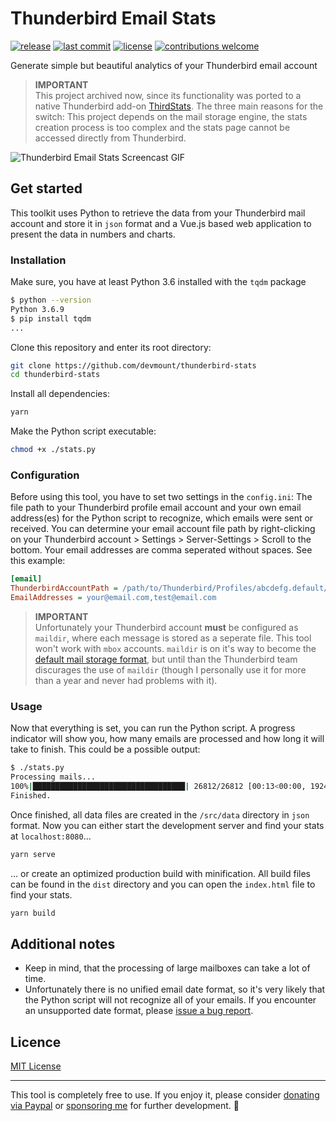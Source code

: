 # Thunderbird Email Stats

[![release](https://img.shields.io/badge/release-v0.1.4-30cef2.svg?style=flat-square)](https://github.com/devmount/thunderbird-stats/releases) [![last commit](https://img.shields.io/github/last-commit/devmount/thunderbird-stats?label=updated&color=30cef2&style=flat-square)](https://github.com/devmount/thunderbird-stats/commits/master) [![license](https://img.shields.io/badge/license-MIT-30cef2.svg?style=flat-square)](./LICENSE) [![contributions welcome](https://img.shields.io/badge/contributions-welcome-30cef2.svg?style=flat-square)](./.github/CONTRIBUTING.md)

Generate simple but beautiful analytics of your Thunderbird email account

> **IMPORTANT**  
> This project archived now, since its functionality was ported to a native Thunderbird add-on [ThirdStats](https://github.com/devmount/third-stats). The three main reasons for the switch: This project depends on the mail storage engine, the stats creation process is too complex and the stats page cannot be accessed directly from Thunderbird.

![Thunderbird Email Stats Screencast GIF](https://user-images.githubusercontent.com/5441654/93454804-c2ec1700-f8db-11ea-9db3-74ca68a77576.gif)

## Get started

This toolkit uses Python to retrieve the data from your Thunderbird mail account and store it in `json` format and a Vue.js based web application to present the data in numbers and charts.

### Installation

Make sure, you have at least Python 3.6 installed with the `tqdm` package

```bash
$ python --version
Python 3.6.9
$ pip install tqdm
...
```

Clone this repository and enter its root directory:

```bash
git clone https://github.com/devmount/thunderbird-stats
cd thunderbird-stats
```

Install all dependencies:

```bash
yarn
```

Make the Python script executable:

```bash
chmod +x ./stats.py
```

### Configuration

Before using this tool, you have to set two settings in the `config.ini`: The file path to your Thunderbird profile email account and your own email address(es) for the Python script to recognize, which emails were sent or received. You can determine your email account file path by right-clicking on your Thunderbird account > Settings > Server-Settings > Scroll to the bottom. Your email addresses are comma seperated without spaces. See this example:

```ini
[email]
ThunderbirdAccountPath = /path/to/Thunderbird/Profiles/abcdefg.default/ImapMail/account
EmailAddresses = your@email.com,test@email.com
```

> **IMPORTANT**  
> Unfortunately your Thunderbird account **must** be configured as `maildir`, where each message is stored as a seperate file. This tool won't work with `mbox` accounts. `maildir` is on it's way to become the [default mail storage format](https://developer.thunderbird.net/planning/roadmap#maildir-tb-78), but until than the Thunderbird team discurages the use of `maildir` (though I personally use it for more than a year and never had problems with it).

### Usage

Now that everything is set, you can run the Python script. A progress indicator will show you, how many emails are processed and how long it will take to finish. This could be a possible output:

```bash
$ ./stats.py
Processing mails...
100%|██████████████████████████████████| 26812/26812 [00:13<00:00, 1924.08mails/s]
Finished.
```

Once finished, all data files are created in the `/src/data` directory in `json` format. Now you can either start the development server and find your stats at `localhost:8080`...

```bash
yarn serve
```

... or create an optimized production build with minification. All build files can be found in the `dist` directory and you can open the `index.html` file to find your stats.

```bash
yarn build
```

## Additional notes

- Keep in mind, that the processing of large mailboxes can take a lot of time.
- Unfortunately there is no unified email date format, so it's very likely that the Python script will not recognize all of your emails. If you encounter an unsupported date format, please [issue a bug report](https://github.com/devmount/thunderbird-stats/issues/new?template=bug_report.md).

## Licence

[MIT License](./LICENSE)

---

This tool is completely free to use. If you enjoy it, please consider [donating via Paypal](https://paypal.me/devmount) or [sponsoring me](https://github.com/sponsors/devmount) for further development. :green_heart:
